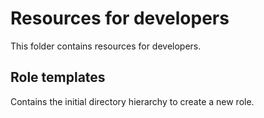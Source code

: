 # Resources for developers

This folder contains resources for developers.

## Role templates

Contains the initial directory hierarchy to create a new role.
